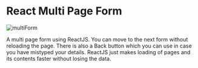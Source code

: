 # React Multi Page Form

![multiForm](https://user-images.githubusercontent.com/58882791/71557862-1084d300-2a72-11ea-8d2e-e73c0742400e.gif)


A multi page form using ReactJS. You can move to the next form without reloading the page. There is also a Back button which you can use in case you have mistyped your details. ReactJS just makes loading of pages and its contents faster without losing the data.
